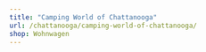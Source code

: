 ```yaml
---
title: "Camping World of Chattanooga"
url: /chattanooga/camping-world-of-chattanooga/
shop: Wohnwagen
---
```


